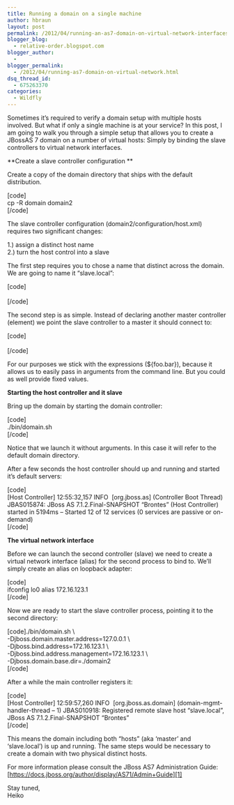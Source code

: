 ```yaml
---
title: Running a domain on a single machine
author: hbraun
layout: post
permalink: /2012/04/running-an-as7-domain-on-virtual-network-interfaces/
blogger_blog:
  - relative-order.blogspot.com
blogger_author:
  - 
blogger_permalink:
  - /2012/04/running-as7-domain-on-virtual-network.html
dsq_thread_id:
  - 675263370
categories:
  - Wildfly
---
```

Sometimes it&#8217;s required to verify a domain setup with multiple hosts involved. But what if only a single machine is at your service? In this post, I am going to walk you through a simple setup that allows you to create a JBossAS 7 domain on a number of virtual hosts: Simply by binding the slave controllers to virtual network interfaces.

**Create a slave controller configuration **

Create a copy of the domain directory that ships with the default distribution.

[code]  
cp -R domain domain2  
[/code]

The slave controller configuration (domain2/configuration/host.xml) requires two significant changes:

1.) assign a distinct host name  
2.) turn the host control into a slave

The first step requires you to chose a name that distinct across the domain. We are going to name it &#8220;slave.local&#8221;:

[code]  
<host name=&#8221;slave.local&#8221; xmlns=&#8221;urn:jboss:domain:1.3&#8243;>  
[/code]

The second step is as simple. Instead of declaring another master controller (element) we point the slave controller to a master it should connect to:

[code]  
<remote host=&#8221;${jboss.domain.master.address}&#8221; port=&#8221;${jboss.domain.master.port:9999}&#8221; security-realm=&#8221;ManagementRealm&#8221;/>  
[/code]

For our purposes we stick with the expressions (${foo.bar}), because it allows us to easily pass in arguments from the command line. But you could as well provide fixed values.

**Starting the host controller and it slave**

Bring up the domain by starting the domain controller:

[code]  
./bin/domain.sh  
[/code]

Notice that we launch it without arguments. In this case it will refer to the default domain directory.

After a few seconds the host controller should up and running and started it&#8217;s default servers:

[code]  
\[Host Controller] 12:55:32,157 INFO  [org.jboss.as\] (Controller Boot Thread) JBAS015874: JBoss AS 7.1.2.Final-SNAPSHOT &#8220;Brontes&#8221; (Host Controller) started in 5194ms &#8211; Started 12 of 12 services (0 services are passive or on-demand)  
[/code]

**The virtual network interface**

Before we can launch the second controller (slave) we need to create a virtual network interface (alias) for the second process to bind to. We&#8217;ll simply create an alias on loopback adapter:

[code]  
ifconfig lo0 alias 172.16.123.1  
[/code]

Now we are ready to start the slave controller process, pointing it to the second directory:

[code]./bin/domain.sh \  
-Djboss.domain.master.address=127.0.0.1 \  
-Djboss.bind.address=172.16.123.1 \  
-Djboss.bind.address.management=172.16.123.1 \  
-Djboss.domain.base.dir=./domain2  
[/code]

After a while the main controller registers it:

[code]  
\[Host Controller] 12:59:57,260 INFO  [org.jboss.as.domain\] (domain-mgmt-handler-thread &#8211; 1) JBAS010918: Registered remote slave host &#8220;slave.local&#8221;, JBoss AS 7.1.2.Final-SNAPSHOT &#8220;Brontes&#8221;  
[/code]

This means the domain including both &#8220;hosts&#8221; (aka &#8216;master&#8217; and &#8216;slave.local&#8217;) is up and running. The same steps would be necessary to create a domain with two physical distinct hosts.

For more information please consult the JBoss AS7 Administration Guide:  
[https://docs.jboss.org/author/display/AS71/Admin+Guide][1]

Stay tuned,  
Heiko

 [1]: https://docs.jboss.org/author/display/AS71/Admin+Guide "JBoss AS7 Administration Guide"